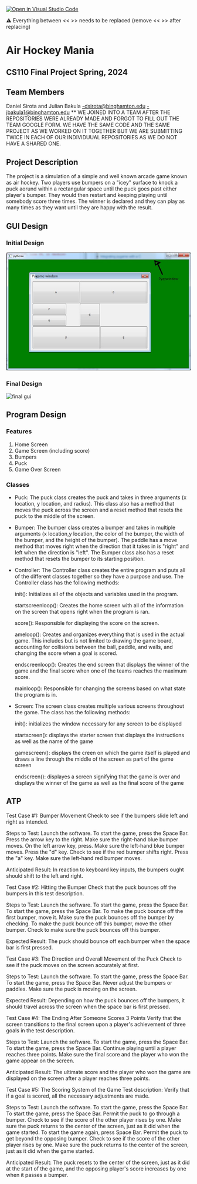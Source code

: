 [![Open in Visual Studio Code](https://classroom.github.com/assets/open-in-vscode-718a45dd9cf7e7f842a935f5ebbe5719a5e09af4491e668f4dbf3b35d5cca122.svg)](https://classroom.github.com/online_ide?assignment_repo_id=14588368&assignment_repo_type=AssignmentRepo)

:warning: Everything between << >> needs to be replaced (remove << >> after replacing)

#  Air Hockey Mania 
## CS110 Final Project  Spring, 2024

## Team Members

Daniel Sirota and Julian Bakula
-dsirota@binghamton.edu
-jbakula1@binghamton.edu
** WE JOINED INTO A TEAM AFTER THE REPOSITORIES WERE ALREADY MADE AND FORGOT TO FILL OUT THE TEAM GOOGLE FORM. WE HAVE THE SAME CODE AND THE SAME PROJECT AS WE WORKED ON IT TOGETHER BUT WE ARE SUBMITTING TWICE IN EACH OF OUR INDIVIDUUAL REPOSITORIES AS WE DO NOT HAVE A SHARED ONE.

## Project Description

The project is a simulation of a simple and well known arcade game known as air hockey. Two players use bumpers on a "icey" surface to knock a puck aorund within a rectangular space until the puck goes past either player's bumper. They would then restart and keeping playing until somebody score three times. The winner is declared and they can play as many times as they want until they are happy with the result.

## GUI Design

### Initial Design

![initial gui](assets/gui.jpg)

### Final Design

![final gui](assets/finalgui.jpg)

## Program Design

### Features

1. Home Screen
2. Game Screen (including score)
3. Bumpers
4. Puck
5. Game Over Screen

### Classes

- Puck: The puck class creates the puck and takes in three arguments (x location, y location, and radius). This class also has a method that moves the puck across the screen and a reset method that resets the puck to the middle of the screen.

- Bumper: The bumper class creates a bumper and takes in multiple arguments (x location,y location, the color of the bumper, the width of the bumper, and the height of the bumper). The paddle has a move method that moves right when the direction that it takes in is "right" and left when the direction is "left". The Bumper class also has a reset method that resets the bumper to its starting position.

- Controller: The Controller class creates the entire program and puts all of the different classes together so they have a purpose and use. The Controller class has the following methods:

    init(): Initializes all of the objects and variables used in the program.

    startscreenloop(): Creates the home screen with all of the information on the screen that opens right when the program is ran.

    score(): Responsible for displaying the score on the screen.

    ameloop(): Creates and organizes everything that is used in the actual game. This includes but is not limited to drawing the game board, accounting for collisions between the ball, paddle, and walls, and changing the score when a goal is scored.

    endscreenloop(): Creates the end screen that displays the winner of the game and the final score when one of the teams reaches the maximum score.

    mainloop(): Responsible for changing the screens based on what state the program is in.

- Screen: The screen class creates multiple various screens throughout the game. The class has the following methods: 

    init(): initializes the window necessary for any screen to be displayed

    startscreen(): displays the starter screen that displays the instructions as well as the name of the game

    gamescreen(): displays the creen on which the game itself is played and draws a line through the middle of the screen as part of the game screen

    endscreen(): displayes a screen signifying that the game is over and displays the winner of the game as well as the final score of the game

## ATP
Test Case #1: Bumper Movement 
Check to see if the bumpers slide left and right as intended.

Steps to Test: Launch the software. To start the game, press the Space Bar. Press the arrow key to the right. Make sure the right-hand blue bumper moves. On the left arrow key, press. Make sure the left-hand blue bumper moves. Press the "d" key. Check to see if the red bumper shifts right. Press the "a" key. Make sure the left-hand red bumper moves.

Anticipated Result: In reaction to keyboard key inputs, the bumpers ought should shift to the left and right.


Test Case #2: Hitting the Bumper
Check that the puck bounces off the bumpers in this test description.

Steps to Test: Launch the software. To start the game, press the Space Bar. To start the game, press the Space Bar. To make the puck bounce off the first bumper, move it. Make sure the puck bounces off the bumper by checking. To make the puck bounce off this bumper, move the other bumper. Check to make sure the puck bounces off this bumper.

Expected Result: The puck should bounce off each bumper when the space bar is first pressed.


Test Case #3: The Direction and Overall Movement of the Puck
Check to see if the puck moves on the screen accurately at first.

Steps to Test: Launch the software. To start the game, press the Space Bar. To start the game, press the Space Bar. Never adjust the bumpers or paddles. Make sure the puck is moving on the screen.

Expected Result: Depending on how the puck bounces off the bumpers, it should travel across the screen when the space bar is first pressed.


Test Case #4: The Ending After Someone Scores 3 Points
Verify that the screen transitions to the final screen upon a player's achievement of three goals in the test description.

Steps to Test: Launch the software. To start the game, press the Space Bar. To start the game, press the Space Bar. Continue playing until a player reaches three points. Make sure the final score and the player who won the game appear on the screen.

Anticipated Result: The ultimate score and the player who won the game are displayed on the screen after a player reaches three points.


Test Case #5: The Scoring System of the Game
Test description: Verify that if a goal is scored, all the necessary adjustments are made.

Steps to Test: Launch the software. To start the game, press the Space Bar. To start the game, press the Space Bar. Permit the puck to go through a bumper. Check to see if the score of the other player rises by one. Make sure the puck returns to the center of the screen, just as it did when the game started. To start the game again, press Space Bar. Permit the puck to get beyond the opposing bumper. Check to see if the score of the other player rises by one. Make sure the puck returns to the center of the screen, just as it did when the game started.

Anticipated Result: The puck resets to the center of the screen, just as it did at the start of the game, and the opposing player's score increases by one when it passes a bumper.